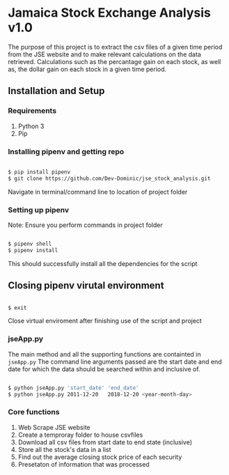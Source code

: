 # Jamaica Stock Exchange Analysis v1.0

The purpose of this project is to extract the csv files of a given time period from the JSE website and to make relevant calculations on the data retrieved. Calculations such as the percantage gain on each stock, as well as, the dollar gain on each stock in a given time period. 


## Installation and Setup

### Requirements
1. Python 3
2. Pip

### Installing pipenv and getting repo
```bash

$ pip install pipenv 
$ git clone https://github.com/Dev-Dominic/jse_stock_analysis.git

```

Navigate in terminal/command line to location of project folder

### Setting up pipenv 

Note: Ensure you perform commands in project folder 

```bash

$ pipenv shell
$ pipenv install 

```

This should successfully install all the dependencies for the script

## Closing pipenv virutal environment

```bash

$ exit

```

Close virtual enviroment after finishing use of the script and project

### jseApp.py

The main method and all the supporting functions are containted in `jseApp.py`
The command line arguments passed are the start date and end date for which the data should be searched within and inclusive of.

```bash

$ python jseApp.py 'start_date' 'end_date'
$ python jseApp.py 2011-12-20	2018-12-20 <year-month-day>

```

### Core functions 

1. Web Scrape JSE website
2. Create a temproray folder to house csvfiles
3. Download all csv files from start date to end state (inclusive)
4. Store all the stock's data in a list
5. Find out the average closing stock price of each security
6. Presetaton of information that was processed
